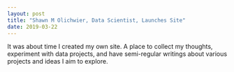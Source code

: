 ```yaml
---
layout: post
title: "Shawn M Olichwier, Data Scientist, Launches Site"
date: 2019-03-22
---
```


It was about time I created my own site. A place to collect my thoughts, experiment with data projects, and have semi-regular writings about various projects and ideas I aim to explore.
